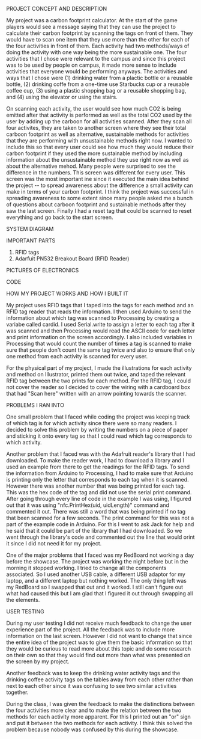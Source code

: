 PROJECT CONCEPT AND DESCRIPTION

My project was a carbon footprint calculator. At the start of the game players would see a message saying that they can use the project to calculate their carbon footprint by scanning the tags on front of them. They would have to scan one item that they use more than the other for each of the four activities in front of them. Each activity had two methods/ways of doing the activity with one way being the more sustainable one. The four activities that I chose were relevant to the campus and since this project was to be used by people on campus, it made more sense to include activities that everyone would be performing anyways. The activities and ways that I chose were (1) drinking water from a plactic bottle or a reusable bottle, (2) drinking coffe from a one-time use Starbucks cup or a reusable coffee cup, (3) using a plastic shopping bag or a reusable shopping bag, and (4) using the elevator or using the stairs. 

On scanning each activity, the user would see how much CO2 is being emitted after that activity is performed as well as the total CO2 used by the user by adding up the carboon for all activities scanned. After they scan all four activites, they are taken to another screen where they see their total carboon footprint as well as alternative, sustainable methods for activities that they are performing with unsustainable methods right now. I wanted to include this so that every user could see how much they would reduce their carbon footprint if they used the more sustainable method by including information about the unsustainable method they use right now as well as about the alternative mehod. Many people were surprised to see the difference in the numbers. This screen was different for every user. This screen was the most important ine since it executed the main idea behind the project -- to spread awareness about the difference a small activity can make in terms of your carbon footprint. I think the project was successful in spreading awareness to some extent since many people asked me a bunch of questions about carboon footprint and sustainable methods after they saw the last screen. Finally I had a reset tag that could be scanned to reset everything and go back to the start screen.

SYSTEM DIAGRAM


IMPORTANT PARTS
1. RFID tags
2. Adarfuit PN532 Breakout Board (RFID Reader)

PICTURES OF ELECTRONICS



CODE

HOW MY PROJECT WORKS AND HOW I BUILT IT

My project uses RFID tags that I taped into the tags for each method and an RFID tag reader that reads the information. I then used Arduino to send the information about which tag was scanned to Processing by creating a variabe called cardid. I used Serial.write to assign a letter to each tag after it was scanned and then Processing would read the ASCII code for each letter and print information on the screen accordingly. I also included variables in Processing that would count the number of times a tag is scanned to make sure that people don't count the same tag twice and also to ensure that only one method from each activity is scanned for every user.

For the physical part of my project, I made the illustrations for each activity and method on Illustrator, printed them out twice, and taped the relevant RFID tag between the two prints for each method. For the RFID tag, I could not cover the reader so I decided to cover the wiring with a cardboard box that had "Scan here" written with an arrow pointing towards the scanner.

PROBLEMS I RAN INTO

One small problem that I faced while coding the project was keeping track of which tag is for which activity since there were so many readers. I decided to solve this problem by writing the numbers on a piece of paper and sticking it onto every tag so that I could read which tag corresponds to which activity.

Another problem that I faced was with the Adafruit reader's library that I had downloaded. To make the reader work, I had to download a library and I used an example from there to get the readings for the RFID tags. To send the information from Arduino to Processing, I had to make sure that Arduino is printing only the letter that corresponds to each tag when it is scanned. However there was another number that was being printed for each tag. This was the hex code of the tag and did not use the serial print command. After going through every line of code in the example I was using, I figured out that it was using "nfc.PrintHex(uid, uidLength)" command and commented it out. There was still a word that was being printed if no tag that been scanned for a few seconds. The print command for this was not a part of the example code in Arduino. For this I went to ask Jack for help and he said that it could be part of the library that I had downloaded. So we went through the library's code and commented out the line that would orint it since I did not need it for my project.

One of the major problems that I faced was my RedBoard not working a day before the showcase. The project was working the night before but in the morning it stopped working. I tried to change all the components associated. So I used another USB cable, a different USB adaptor for my laptop, and a different laptop but nothing worked. The only thing left was my RedBoard so I swapped that out and it worked. I still can't figure out what had caused this but I am glad that I figured it out through swapping all the elements.

USER TESTING

During my user testing I did not receive much feedback to change the user experience part of the project. All the feedback was to include more information on the last screen. However I did not want to change that since the entire idea of the project was to give them the basic information so that they would be curious to read more about this topic and do some research on their own so that they would find out more than what was presented on the screen by my project.

Another feedback was to keep the drinking water activity tags and the drinking coffee activity tags on the tables away from each other rather than next to each other since it was confusing to see two similar activities together.

During the class, I was given the feedback to make the distinctions between the four activities more clear and to make the relation between the two methods for each activity more apparent. For this I printed out an "or" sign and put it between the two methods for each activity. I think this solved the problem because nobody was confused by this during the showcase.
